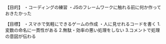 【目的】
・コーディングの練習
・JSのフレームワークに触れる前に何か作っておきたかった

【目標】
・スマホで気軽にできるゲームの作成
・人に見せれるコードを書く
  1.変数の命名に一貫性がある
  2.無駄・効率の悪い処理をしない
  3.コメントで処理の意図が伝わる
